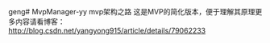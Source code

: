 geng# MvpManager-yy
mvp架构之路
这是MVP的简化版本，便于理解其原理更多内容请看博客：
http://blog.csdn.net/yangyong915/article/details/79062233
